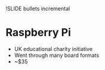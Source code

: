 !SLIDE bullets incremental
# Raspberry Pi #

* UK educational charity initiative
* Went through many board formats
* ~$35
